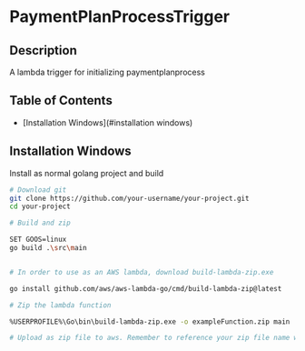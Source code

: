 # PaymentPlanProcessTrigger

## Description

A lambda trigger for initializing paymentplanprocess

## Table of Contents

- [Installation Windows](#installation windows)

## Installation Windows

Install as normal golang project and build


```bash
# Download git
git clone https://github.com/your-username/your-project.git
cd your-project

# Build and zip

SET GOOS=linux
go build .\src\main


# In order to use as an AWS lambda, download build-lambda-zip.exe

go install github.com/aws/aws-lambda-go/cmd/build-lambda-zip@latest

# Zip the lambda function

%USERPROFILE%\Go\bin\build-lambda-zip.exe -o exampleFunction.zip main

# Upload as zip file to aws. Remember to reference your zip file name when configuring the lambda in AWS. AWS uses hello as default (in this example zipfile is called exampleFunction.zip, so use exampleFunction)
